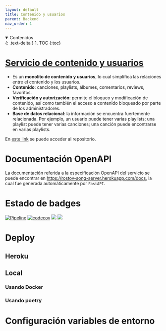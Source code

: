 ```yaml
---
layout: default
title: Contenido y usuarios
parent: Backend
nav_order: 1
---
```


<details open markdown="block">
  <summary>
	Contenidos
  </summary>
  {: .text-delta }
1. TOC
{:toc}
</details>


# [Servicio de contenido y usuarios](https://github.com/taller2-grupo5-rostov-1c2022/songs-server)

- Es un **monolito de contenido y usuarios**, lo cual simplifica las relaciones entre el contenido y los usuarios.
- **Contenido**: canciones, playlists, álbumes, comentarios, reviews, favoritos.
- **Verificación y autorización**: permite el bloqueo y modificación de contenido, así como también el acceso
a contenido bloqueado por parte de los administradores.
- **Base de datos relacional**: la información se encuentra fuertemente relacionada.
Por ejemplo, un usuario puede tener varias playlists; una playlist puede tener varias canciones; una canción puede
encontrarse en varias playlists.

En [este link](https://github.com/taller2-grupo5-rostov-1c2022/songs-server) se puede acceder al repositorio.

# Documentación OpenAPI

La documentación referida a la especificación OpenAPI del servicio se puede encontrar en https://rostov-song-server.herokuapp.com/docs, la
cual fue generada automáticamente por `FastAPI`.

# Estado de badges

[![Pipeline](https://github.com/taller2-grupo5-rostov-1c2022/songs-server/actions/workflows/pipeline.yml/badge.svg?branch=master)](https://github.com/taller2-grupo5-rostov-1c2022/songs-server/actions/workflows/pipeline.yml)
[![codecov](https://codecov.io/gh/taller2-grupo5-rostov-1c2022/songs-server/branch/master/graph/badge.svg?token=LJIu1T1HQr)](https://codecov.io/gh/taller2-grupo5-rostov-1c2022/songs-server)
[![](https://img.shields.io/badge/python-3.6-blue.svg)](https://www.python.org/downloads/)
[![](https://img.shields.io/badge/docs-fastapi-blue.svg)](https://fastapi.tiangolo.com/)

# Deploy

## Heroku

## Local

### Usando Docker

### Usando poetry

# Configuración variables de entorno